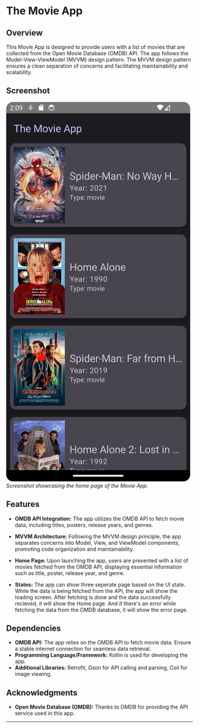 # The Movie App

## Overview

This Movie App is designed to provide users with a list of movies that are collected from the Open Movie Database (OMDB) API. The app follows the Model-View-ViewModel (MVVM) design pattern. The MVVM design pattern ensures a clean separation of concerns and facilitating maintainability and scalability.

## Screenshot

![Home Page Screenshot](/screenshot/homepage.jpeg)
_Screenshot showcasing the home page of the Movie App._

## Features

- **OMDB API Integration:** The app utilizes the OMDB API to fetch movie data, including titles, posters, release years, and genres.
- **MVVM Architecture:** Following the MVVM design principle, the app separates concerns into Model, View, and ViewModel components, promoting code organization and maintainability.
- **Home Page:** Upon launching the app, users are presented with a list of movies fetched from the OMDB API, displaying essential information such as title, poster, release year, and genre.

- **States:** The app can show three seperate page based on the UI state. While the data is being fetched from the API, the app will show the loading screen. After fetching is done and the data successfully recieved, it will show the Home page. And if there's an error while fetching the data from the OMDB database, it will show the error page.

## Dependencies

- **OMDB API:** The app relies on the OMDB API to fetch movie data. Ensure a stable internet connection for seamless data retrieval.
- **Programming Language/Framework:** Kotlin is used for developing the app.
- **Additional Libraries:** Retrofit, Gson for API calling and parsing, Coil for image viewing.

## Acknowledgments

- **Open Movie Database (OMDB):** Thanks to OMDB for providing the API service used in this app.

---
